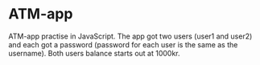# ATM-app
ATM-app practise in JavaScript. The app got two users (user1 and user2) and each got a password (password for each user is the same as the username). Both users balance starts out at 1000kr.
